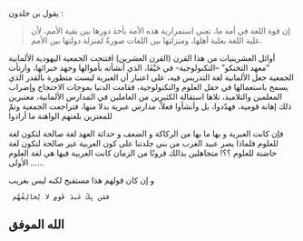 
يقول بن خلدون : 
>إن قوة اللغة في أمة ما، تعني استمرارية هذه الأمة بأخذ دورها بين بقية الأمم،
>لأن غلبة اللغة بغلبة أهلها، ومنزلتها بين اللغات صورةٌ لمنزلة دولتها بين الأمم.

أوائل العشرينيات من هذا القرن (القرن العشرين) افتتحت الجمعية اليهودية الألمانية “معهد التخنكو” –التكنولوجية- في حَيْفَا، الذي أنشأته بأموالها وجهد خبرائها، وارتأت الجمعية جعل الألمانية لغة التدريس فيه، على اعتبار أن العبرية ليست متطورة بالقدر الذي يسمح باستعمالها في حقل العلوم والتكنولوجية، فقامت الدنيا بموجات الاحتجاج وإضراب المعلمين والتلاميذ، تلاها استقالة الكثيرين من العاملين في المدارس الألمانية، معتبرين ذلك إهانة قومية، فهدّدوا، بل وأنشأوا فعلاً، مدارس عبرية بدلا منها، فتراجعت الجمعية وتمّ للمعتزين بلغتهم الواهنة ما أرادوا

فإن كانت العبرية و بها ما بها من الركاكة و الضعف و حداثة العهد لغة صالحة لتكون لغة للعلوم فلماذا يصر عبيد الغرب من بني جلدتنا على كون العربية غير صالحة لتكون لغة حاضنة للعلوم ؟؟! متجاهلين بذالك قرونًا من الزمان كانت العربية فيها هي لغة العلوم الأولى ......

و إن كان قولهم هذا مستقبح لكنه ليس بغريب 
~~~
 فمَن يِكُ عَبدَ قَومٍ لا يُخالِفُهُم
~~~

## الله الموفق
